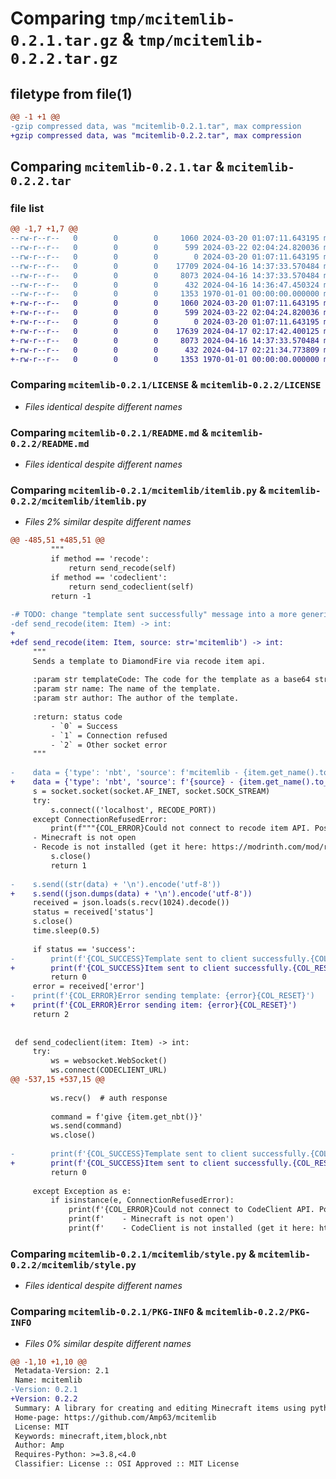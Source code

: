 # Comparing `tmp/mcitemlib-0.2.1.tar.gz` & `tmp/mcitemlib-0.2.2.tar.gz`

## filetype from file(1)

```diff
@@ -1 +1 @@
-gzip compressed data, was "mcitemlib-0.2.1.tar", max compression
+gzip compressed data, was "mcitemlib-0.2.2.tar", max compression
```

## Comparing `mcitemlib-0.2.1.tar` & `mcitemlib-0.2.2.tar`

### file list

```diff
@@ -1,7 +1,7 @@
--rw-r--r--   0        0        0     1060 2024-03-20 01:07:11.643195 mcitemlib-0.2.1/LICENSE
--rw-r--r--   0        0        0      599 2024-03-22 02:04:24.820036 mcitemlib-0.2.1/README.md
--rw-r--r--   0        0        0        0 2024-03-20 01:07:11.643195 mcitemlib-0.2.1/mcitemlib/__init__.py
--rw-r--r--   0        0        0    17709 2024-04-16 14:37:33.570484 mcitemlib-0.2.1/mcitemlib/itemlib.py
--rw-r--r--   0        0        0     8073 2024-04-16 14:37:33.570484 mcitemlib-0.2.1/mcitemlib/style.py
--rw-r--r--   0        0        0      432 2024-04-16 14:36:47.450324 mcitemlib-0.2.1/pyproject.toml
--rw-r--r--   0        0        0     1353 1970-01-01 00:00:00.000000 mcitemlib-0.2.1/PKG-INFO
+-rw-r--r--   0        0        0     1060 2024-03-20 01:07:11.643195 mcitemlib-0.2.2/LICENSE
+-rw-r--r--   0        0        0      599 2024-03-22 02:04:24.820036 mcitemlib-0.2.2/README.md
+-rw-r--r--   0        0        0        0 2024-03-20 01:07:11.643195 mcitemlib-0.2.2/mcitemlib/__init__.py
+-rw-r--r--   0        0        0    17639 2024-04-17 02:17:42.400125 mcitemlib-0.2.2/mcitemlib/itemlib.py
+-rw-r--r--   0        0        0     8073 2024-04-16 14:37:33.570484 mcitemlib-0.2.2/mcitemlib/style.py
+-rw-r--r--   0        0        0      432 2024-04-17 02:21:34.773809 mcitemlib-0.2.2/pyproject.toml
+-rw-r--r--   0        0        0     1353 1970-01-01 00:00:00.000000 mcitemlib-0.2.2/PKG-INFO
```

### Comparing `mcitemlib-0.2.1/LICENSE` & `mcitemlib-0.2.2/LICENSE`

 * *Files identical despite different names*

### Comparing `mcitemlib-0.2.1/README.md` & `mcitemlib-0.2.2/README.md`

 * *Files identical despite different names*

### Comparing `mcitemlib-0.2.1/mcitemlib/itemlib.py` & `mcitemlib-0.2.2/mcitemlib/itemlib.py`

 * *Files 2% similar despite different names*

```diff
@@ -485,51 +485,51 @@
         """
         if method == 'recode':
             return send_recode(self)
         if method == 'codeclient':
             return send_codeclient(self)
         return -1
 
-# TODO: change "template sent successfully" message into a more generic item sent message
-def send_recode(item: Item) -> int:
+
+def send_recode(item: Item, source: str='mcitemlib') -> int:
     """
     Sends a template to DiamondFire via recode item api.
 
     :param str templateCode: The code for the template as a base64 string.
     :param str name: The name of the template.
     :param str author: The author of the template.
 
     :return: status code
         - `0` = Success
         - `1` = Connection refused
         - `2` = Other socket error
     """
     
-    data = {'type': 'nbt', 'source': f'mcitemlib - {item.get_name().to_string()}', 'data': item.get_nbt()}
+    data = {'type': 'nbt', 'source': f'{source} - {item.get_name().to_string()}', 'data': item.get_nbt()}
     s = socket.socket(socket.AF_INET, socket.SOCK_STREAM)
     try:
         s.connect(('localhost', RECODE_PORT))
     except ConnectionRefusedError:
         print(f"""{COL_ERROR}Could not connect to recode item API. Possible problems:
     - Minecraft is not open
     - Recode is not installed (get it here: https://modrinth.com/mod/recode or join the discord here: https://discord.gg/GWxWtcwA2C){COL_RESET}""")
         s.close()
         return 1
     
-    s.send((str(data) + '\n').encode('utf-8'))
+    s.send((json.dumps(data) + '\n').encode('utf-8'))
     received = json.loads(s.recv(1024).decode())
     status = received['status']
     s.close()
     time.sleep(0.5)
 
     if status == 'success':
-        print(f'{COL_SUCCESS}Template sent to client successfully.{COL_RESET}')
+        print(f'{COL_SUCCESS}Item sent to client successfully.{COL_RESET}')
         return 0
     error = received['error']
-    print(f'{COL_ERROR}Error sending template: {error}{COL_RESET}')
+    print(f'{COL_ERROR}Error sending item: {error}{COL_RESET}')
     return 2
 
 
 def send_codeclient(item: Item) -> int:
     try:
         ws = websocket.WebSocket()
         ws.connect(CODECLIENT_URL)
@@ -537,15 +537,15 @@
         
         ws.recv()  # auth response
 
         command = f'give {item.get_nbt()}'
         ws.send(command)
         ws.close()
 
-        print(f'{COL_SUCCESS}Template sent to client successfully.{COL_RESET}')
+        print(f'{COL_SUCCESS}Item sent to client successfully.{COL_RESET}')
         return 0
         
     except Exception as e:
         if isinstance(e, ConnectionRefusedError):
             print(f'{COL_ERROR}Could not connect to CodeClient API. Possible problems:')
             print(f'    - Minecraft is not open')
             print(f'    - CodeClient is not installed (get it here: https://modrinth.com/mod/codeclient)')
```

### Comparing `mcitemlib-0.2.1/mcitemlib/style.py` & `mcitemlib-0.2.2/mcitemlib/style.py`

 * *Files identical despite different names*

### Comparing `mcitemlib-0.2.1/PKG-INFO` & `mcitemlib-0.2.2/PKG-INFO`

 * *Files 0% similar despite different names*

```diff
@@ -1,10 +1,10 @@
 Metadata-Version: 2.1
 Name: mcitemlib
-Version: 0.2.1
+Version: 0.2.2
 Summary: A library for creating and editing Minecraft items using python.
 Home-page: https://github.com/Amp63/mcitemlib
 License: MIT
 Keywords: minecraft,item,block,nbt
 Author: Amp
 Requires-Python: >=3.8,<4.0
 Classifier: License :: OSI Approved :: MIT License
```

